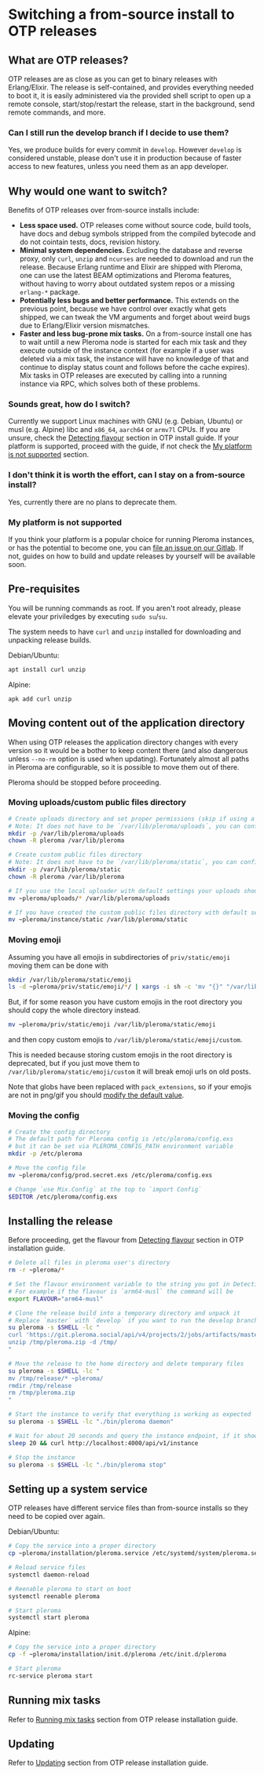 # Switching a from-source install to OTP releases
## What are OTP releases?
OTP releases are as close as you can get to binary releases with Erlang/Elixir. The release is self-contained, and provides everything needed to boot it, it is easily administered via the provided shell script to open up a remote console, start/stop/restart the release, start in the background, send remote commands, and more.
### Can I still run the develop branch if I decide to use them?
Yes, we produce builds for every commit in `develop`. However `develop` is considered unstable, please don't use it in production because of faster access to new features, unless you need them as an app developer.
## Why would one want to switch?
Benefits of OTP releases over from-source installs include:
* **Less space used.** OTP releases come without source code, build tools, have docs and debug symbols stripped from the compiled bytecode and do not cointain tests, docs, revision history.
* **Minimal system dependencies.** Excluding the database and reverse proxy, only `curl`, `unzip` and `ncurses` are needed to download and run the release. Because Erlang runtime and Elixir are shipped with Pleroma, one can use the latest BEAM optimizations and Pleroma features, without having to worry about outdated system repos or a missing `erlang-*` package.
* **Potentially less bugs and better performance.** This extends on the previous point, because we have control over exactly what gets shipped, we can tweak the VM arguments and forget about weird bugs due to Erlang/Elixir version mismatches.
* **Faster and less bug-prone mix tasks.** On a from-source install one has to wait untill a new Pleroma node is started for each mix task and they execute outside of the instance context (for example if a user was deleted via a mix task, the instance will have no knowledge of that and continue to display status count and follows before the cache expires). Mix tasks in OTP releases are executed by calling into a running instance via RPC, which solves both of these problems.

### Sounds great, how do I switch?
Currently we support Linux machines with GNU (e.g. Debian, Ubuntu) or musl (e.g. Alpine) libc and `x86_64`, `aarch64` or `armv7l` CPUs. If you are unsure, check the [Detecting flavour](otp_en.html#detecting-flavour) section in OTP install guide. If your platform is supported, proceed with the guide, if not check the [My platform is not supported](#my-platform-is-not-supported) section.
### I don't think it is worth the effort, can I stay on a from-source install?
Yes, currently there are no plans to deprecate them.

### My platform is not supported
If you think your platform is a popular choice for running Pleroma instances, or has the potential to become one, you can [file an issue on our Gitlab](https://git.pleroma.social/pleroma/pleroma/issues/new). If not, guides on how to build and update releases by yourself will be available soon.
## Pre-requisites
You will be running commands as root. If you aren't root already, please elevate your priviledges by executing `sudo su`/`su`.

The system needs to have `curl` and `unzip` installed for downloading and unpacking release builds.

Debian/Ubuntu:
```sh
apt install curl unzip
```
Alpine:
```
apk add curl unzip

```
## Moving content out of the application directory
When using OTP releases the application directory changes with every version so it would be a bother to keep content there (and also dangerous unless `--no-rm` option is used when updating). Fortunately almost all paths in Pleroma are configurable, so it is possible to move them out of there.

Pleroma should be stopped before proceeding.

### Moving uploads/custom public files directory
```sh
# Create uploads directory and set proper permissions (skip if using a remote uploader)
# Note: It does not have to be `/var/lib/pleroma/uploads`, you can configure it to be something else later
mkdir -p /var/lib/pleroma/uploads
chown -R pleroma /var/lib/pleroma

# Create custom public files directory
# Note: It does not have to be `/var/lib/pleroma/static`, you can configure it to be something else later
mkdir -p /var/lib/pleroma/static
chown -R pleroma /var/lib/pleroma

# If you use the local uploader with default settings your uploads should be located in `~pleroma/uploads`
mv ~pleroma/uploads/* /var/lib/pleroma/uploads

# If you have created the custom public files directory with default settings it should be located in `~pleroma/instance/static`
mv ~pleroma/instance/static /var/lib/pleroma/static
```

### Moving emoji
Assuming you have all emojis in subdirectories of `priv/static/emoji` moving them can be done with
```sh
mkdir /var/lib/pleroma/static/emoji
ls -d ~pleroma/priv/static/emoji/*/ | xargs -i sh -c 'mv "{}" "/var/lib/pleroma/static/emoji/$(basename {})"'
```

But, if for some reason you have custom emojis in the root directory you should copy the whole directory instead.
```sh
mv ~pleroma/priv/static/emoji /var/lib/pleroma/static/emoji
```
and then copy custom emojis to `/var/lib/pleroma/static/emoji/custom`. 

This is needed because storing custom emojis in the root directory is deprecated, but if you just move them to `/var/lib/pleroma/static/emoji/custom` it will break emoji urls on old posts.

Note that globs have been replaced with `pack_extensions`, so if your emojis are not in png/gif you should [modify the default value](config.html#emoji).

### Moving the config
```sh
# Create the config directory
# The default path for Pleroma config is /etc/pleroma/config.exs
# but it can be set via PLEROMA_CONFIG_PATH environment variable
mkdir -p /etc/pleroma

# Move the config file
mv ~pleroma/config/prod.secret.exs /etc/pleroma/config.exs

# Change `use Mix.Config` at the top to `import Config`
$EDITOR /etc/pleroma/config.exs
```
## Installing the release
Before proceeding, get the flavour from [Detecting flavour](otp_en.html#detecting-flavour) section in OTP installation guide.
```sh
# Delete all files in pleroma user's directory
rm -r ~pleroma/*

# Set the flavour environment variable to the string you got in Detecting flavour section.
# For example if the flavour is `arm64-musl` the command will be
export FLAVOUR="arm64-musl"

# Clone the release build into a temporary directory and unpack it
# Replace `master` with `develop` if you want to run the develop branch
su pleroma -s $SHELL -lc "
curl 'https://git.pleroma.social/api/v4/projects/2/jobs/artifacts/master/download?job=$FLAVOUR' -o /tmp/pleroma.zip
unzip /tmp/pleroma.zip -d /tmp/
"

# Move the release to the home directory and delete temporary files
su pleroma -s $SHELL -lc "
mv /tmp/release/* ~pleroma/
rmdir /tmp/release
rm /tmp/pleroma.zip
"

# Start the instance to verify that everything is working as expected
su pleroma -s $SHELL -lc "./bin/pleroma daemon"

# Wait for about 20 seconds and query the instance endpoint, if it shows your uri, name and email correctly, you are configured correctly
sleep 20 && curl http://localhost:4000/api/v1/instance

# Stop the instance
su pleroma -s $SHELL -lc "./bin/pleroma stop"
```

## Setting up a system service
OTP releases have different service files than from-source installs so they need to be copied over again.

Debian/Ubuntu:
```sh
# Copy the service into a proper directory
cp ~pleroma/installation/pleroma.service /etc/systemd/system/pleroma.service

# Reload service files
systemctl daemon-reload

# Reenable pleroma to start on boot
systemctl reenable pleroma

# Start pleroma
systemctl start pleroma
```

Alpine:
```sh
# Copy the service into a proper directory
cp -f ~pleroma/installation/init.d/pleroma /etc/init.d/pleroma

# Start pleroma
rc-service pleroma start
```
## Running mix tasks
Refer to [Running mix tasks](otp_en.html#running-mix-tasks) section from OTP release installation guide.
## Updating
Refer to [Updating](otp_en.html#updating) section from OTP release installation guide.
